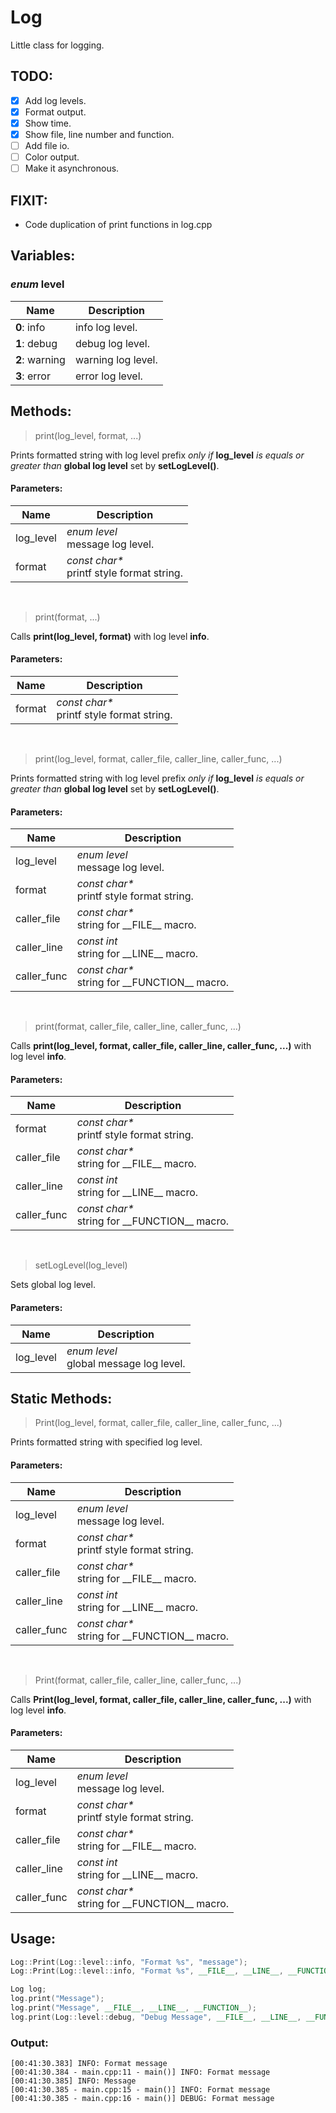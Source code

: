 # Log

Little class for logging.

## TODO:
- [x] Add log levels.
- [x] Format output.
- [x] Show time.
- [x] Show file, line number and function.
- [ ] Add file io.
- [ ] Color output.
- [ ] Make it asynchronous.

## FIXIT:
* Code duplication of print functions in log.cpp

## Variables:

### *enum* level
| Name | Description |
| ---- | ----------- |
| **0**: info | info log level. |
| **1**: debug | debug log level. |
| **2**: warning | warning log level. |
| **3**: error | error log level. |


## Methods:

> print(log_level, format, ...)

Prints formatted string with log level prefix *only if* **log_level** *is equals or greater than* **global log level** set by **setLogLevel()**.
#### Parameters:
| Name | Description |
| ---- | ----------- |
| log_level | *enum level*<br>message log level. |
| format | *const char\**<br>printf style format string. |
<br>


> print(format, ...)

Calls **print(log_level, format)** with log level **info**.
#### Parameters:
| Name | Description |
| ---- | ----------- |
| format | *const char\**<br>printf style format string. |
<br>


> print(log_level, format, caller_file, caller_line, caller_func, ...)

Prints formatted string with log level prefix *only if* **log_level** *is equals or greater than* **global log level** set by **setLogLevel()**.
#### Parameters:
| Name | Description |
| ---- | ----------- |
| log_level | *enum level*<br>message log level. |
| format | *const char\**<br>printf style format string. |
| caller_file | *const char\**<br>string for \_\_FILE\_\_ macro. |
| caller_line | *const int*<br>string for \_\_LINE\_\_ macro. |
| caller_func | *const char\**<br>string for \_\_FUNCTION\_\_ macro. |
<br>


> print(format, caller_file, caller_line, caller_func, ...)

Calls **print(log_level, format, caller_file, caller_line, caller_func, ...)** with log level **info**.
#### Parameters:
| Name | Description |
| ---- | ----------- |
| format | *const char\**<br>printf style format string. |
| caller_file | *const char\**<br>string for \_\_FILE\_\_ macro. |
| caller_line | *const int*<br>string for \_\_LINE\_\_ macro. |
| caller_func | *const char\**<br>string for \_\_FUNCTION\_\_ macro. |
<br>


> setLogLevel(log_level)

Sets global log level.
#### Parameters:
| Name | Description |
| ---- | ----------- |
| log_level | *enum level*<br>global message log level. |


## Static Methods:

> Print(log_level, format, caller_file, caller_line, caller_func, ...)

Prints formatted string with specified log level.
#### Parameters:
| Name | Description |
| ---- | ----------- |
| log_level | *enum level*<br>message log level. |
| format | *const char\**<br>printf style format string. |
| caller_file | *const char\**<br>string for \_\_FILE\_\_ macro. |
| caller_line | *const int*<br>string for \_\_LINE\_\_ macro. |
| caller_func | *const char\**<br>string for \_\_FUNCTION\_\_ macro. |
<br>


> Print(format, caller_file, caller_line, caller_func, ...)

Calls **Print(log_level, format, caller_file, caller_line, caller_func, ...)** with log level **info**.
#### Parameters:
| Name | Description |
| ---- | ----------- |
| log_level | *enum level*<br>message log level. |
| format | *const char\**<br>printf style format string. |
| caller_file | *const char\**<br>string for \_\_FILE\_\_ macro. |
| caller_line | *const int*<br>string for \_\_LINE\_\_ macro. |
| caller_func | *const char\**<br>string for \_\_FUNCTION\_\_ macro. |


## Usage:
```c++
Log::Print(Log::level::info, "Format %s", "message");
Log::Print(Log::level::info, "Format %s", __FILE__, __LINE__, __FUNCTION__, "message");

Log log;
log.print("Message");
log.print("Message", __FILE__, __LINE__, __FUNCTION__);
log.print(Log::level::debug, "Debug Message", __FILE__, __LINE__, __FUNCTION__);
```
### Output:
```
[00:41:30.383] INFO: Format message
[00:41:30.384 - main.cpp:11 - main()] INFO: Format message
[00:41:30.385] INFO: Message
[00:41:30.385 - main.cpp:15 - main()] INFO: Format message
[00:41:30.385 - main.cpp:16 - main()] DEBUG: Format message
```
